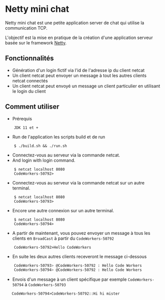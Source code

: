 # Netty mini chat

Netty mini chat est une petite application server de chat qui utilise la communication TCP.

L'objectif est la mise en pratique de la création d'une application serveur basée sur le framework 
[Netty](https://netty.io/).

## Fonctionnalités
* Génération d'un login fictif via l'id de l'adresse ip du client netcat
* Un client netcat peut envoyer un message à tout les autres clients netcat connectés
* Un client netcat peut envoyé un message un client particulier en utilisant le login du client

## Comment utiliser 


* Prérequis 
```
    JDK 11 et +
```

* Run de l'application les scripts build et de run 
```
    $ ./build.sh && ./run.sh
```
* Connectez-vous au serveur via la commande netcat. 
* And login with login command.
```
    $ netcat localhost 8080
    CodeWorkers-50792>
```
* Connectez-vous au serveur via la commande netcat sur un autre terminal.
```
    $ netcat localhost 8080
    CodeWorkers-50793>
```

* Encore une autre connexion sur un autre terminal.
```
    $ netcat localhost 8080
    CodeWorkers-50794>
```

* A partir de maintenant, vous pouvez envoyer un message à tous les clients en `BroadCast` à partir du `CodeWorkers-50792`
```
    CodeWorkers-50792>Hello CodeWorkers
```

* En suite les deux autres clients receveront le message ci-dessous
```bash
    CodeWorkers-50793> @CodeWorkers-50792 : Hello Code Workers
    CodeWorkers-50794> @CodeWorkers-50792 : Hello Code Workers
```

* Envois d'un message à un client spécifique par exemple `CodeWorkers-50794` à `CodeWorkers-50793` 
```
   CodeWorkers-50794>CodeWorkers-50792::Hi hi mister
```

